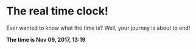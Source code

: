 # The real time clock!

Ever wanted to know what the time is? Well, your journey is about to end!

**The time is Nov 09, 2017, 13:19**
